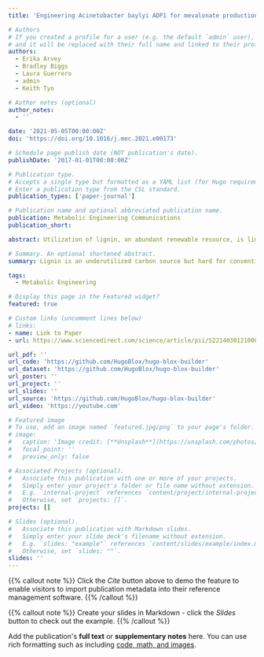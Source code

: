 ```yaml
---
title: 'Engineering Acinetobacter baylyi ADP1 for mevalonate production from lignin-derived aromatic compounds'

# Authors
# If you created a profile for a user (e.g. the default `admin` user), write the username (folder name) here
# and it will be replaced with their full name and linked to their profile.
authors:
  - Erika Arvey
  - Bradley Biggs
  - Laura Guerrero
  - admin
  - Keith Tyo

# Author notes (optional)
author_notes:
  - ''

date: '2021-05-05T00:00:00Z'
doi: 'https://doi.org/10.1016/j.mec.2021.e00173'

# Schedule page publish date (NOT publication's date).
publishDate: '2017-01-01T00:00:00Z'

# Publication type.
# Accepts a single type but formatted as a YAML list (for Hugo requirements).
# Enter a publication type from the CSL standard.
publication_types: ['paper-journal']

# Publication name and optional abbreviated publication name.
publication: Metabolic Engineering Communications
publication_short: 

abstract: Utilization of lignin, an abundant renewable resource, is limited by its heterogenous composition and complex structure. Biological valorization of lignin provides advantages over traditional chemical processing as it occurs at ambient temperature and pressure and does not use harsh chemicals. Furthermore, the ability to biologically funnel heterogenous substrates to products eliminates the need for costly downstream processing and separation of feedstocks. However, lack of relevant metabolic networks and low tolerance to degradation products of lignin limits the application of traditional engineered model organisms. To circumvent this obstacle, we employed Acinetobacter baylyi ADP1, which natively catabolizes lignin-derived aromatic substrates through the β-ketoadipate pathway, to produce mevalonate from lignin-derived compounds. We enabled expression of the mevalonate pathway in ADP1 and validated activity in the presence of multiple lignin-derived aromatic substrates. Furthermore, by knocking out wax ester synthesis and utilizing fed-batch cultivation, we improved mevalonate titers 7.5-fold to 1014 mg/L (6.8 mM). This work establishes a foundation and provides groundwork for future efforts to engineer improved production of mevalonate and derivatives from lignin-derived aromatics using ADP1.

# Summary. An optional shortened abstract.
summary: Lignin is an underutilized carbon source but hard for conventional organisms to digest. By designing nonconventional bacteria, we can convert lignin into a useful product, mevalonate!

tags:
  - Metabolic Engineering

# Display this page in the Featured widget?
featured: true

# Custom links (uncomment lines below)
# links:
- name: Link to Paper
- url: https://www.sciencedirect.com/science/article/pii/S2214030121000134

url_pdf: ''
url_code: 'https://github.com/HugoBlox/hugo-blox-builder'
url_dataset: 'https://github.com/HugoBlox/hugo-blox-builder'
url_poster: ''
url_project: ''
url_slides: ''
url_source: 'https://github.com/HugoBlox/hugo-blox-builder'
url_video: 'https://youtube.com'

# Featured image
# To use, add an image named `featured.jpg/png` to your page's folder.
# image:
#   caption: 'Image credit: [**Unsplash**](https://unsplash.com/photos/pLCdAaMFLTE)'
#   focal_point: ''
#   preview_only: false

# Associated Projects (optional).
#   Associate this publication with one or more of your projects.
#   Simply enter your project's folder or file name without extension.
#   E.g. `internal-project` references `content/project/internal-project/index.md`.
#   Otherwise, set `projects: []`.
projects: []

# Slides (optional).
#   Associate this publication with Markdown slides.
#   Simply enter your slide deck's filename without extension.
#   E.g. `slides: "example"` references `content/slides/example/index.md`.
#   Otherwise, set `slides: ""`.
slides: ''
---
```


{{% callout note %}}
Click the _Cite_ button above to demo the feature to enable visitors to import publication metadata into their reference management software.
{{% /callout %}}

{{% callout note %}}
Create your slides in Markdown - click the _Slides_ button to check out the example.
{{% /callout %}}

Add the publication's **full text** or **supplementary notes** here. You can use rich formatting such as including [code, math, and images](https://docs.hugoblox.com/content/writing-markdown-latex/).
